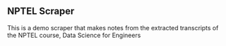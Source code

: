 ## NPTEL Scraper

This is a demo scraper that makes notes from the extracted transcripts of the NPTEL course, Data Science for Engineers
